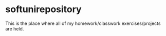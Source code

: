 # softunirepository

This is the place where all of my homework/classwork exercises/projects are held.
